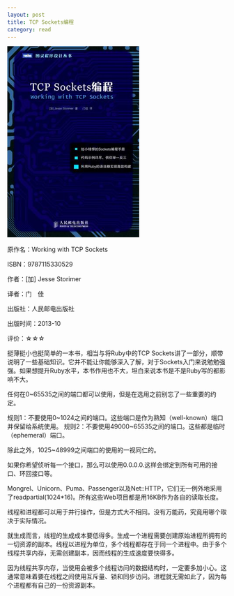 ```yaml
---
layout: post
title: TCP Sockets编程
category: read
---
```

<img class="cover" src="/images/2013/12/9787115330529.jpg" />

原作名：Working with TCP Sockets

ISBN：9787115330529

作者：[加] Jesse Storimer 

译者：门　佳  

出版社：人民邮电出版社

出版时间：2013-10

评价：☆☆☆

挺薄挺小也挺简单的一本书，相当与将Ruby中的TCP Sockets讲了一部分，顺带说明了一些基础知识。它并不能让你能够深入了解，对于Sockets入门来说勉勉强强。如果想提升Ruby水平，本书作用也不大，坦白来说本书是不是Ruby写的都影响不大。

任何在0~65535之间的端口都可以使用，但是在选用之前别忘了一些重要的约定。

规则1：不要使用0~1024之间的端口。这些端口是作为熟知（well-known）端口并保留给系统使用。
规则2：不要使用49000~65535之间的端口。这些都是临时（ephemeral）端口。

除此之外，1025~48999之间端口的使用的一视同仁的。

如果你希望侦听每一个接口，那么可以使用0.0.0.0.这样会绑定到所有可用的接口、环回接口等。

Mongrel、Unicorn、Puma、Passenger以及Net::HTTP，它们无一例外地采用了readpartial(1024*16)。所有这些Web项目都是用16KB作为各自的读取长度。

线程和进程都可以用于并行操作，但是方式大不相同。没有万能药，究竟用哪个取决于实际情况。

就生成而言，线程的生成成本要低得多。生成一个进程需要创建原始进程所拥有的一切资源的副本。线程以进程为单位，多个线程都存在于同一个进程中。由于多个线程共享内存，无需创建副本，因而线程的生成速度要快得多。

因为线程共享内存，当使用会被多个线程访问的数据结构时，一定要多加小心。这通常意味着要在线程之间使用互斥量、锁和同步访问。进程就无需如此了，因为每个进程都有自己的一份资源副本。
